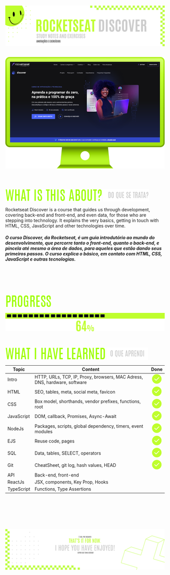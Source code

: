 ![A pretty README header](assets/Readme-Header.png)
<br />
<br />

![Course](./assets/Readme-Mockup.png)

<br />
<br />

![What is this about?](assets/Readme-What-is-this.png) ![Do que se trata?](./assets/Readme-Do-que-se-trata.png/)

Rocketseat Discover is a course that guides us through development, covering back-end and front-end, and even data, for those who are stepping into technology. It explains the very basics, getting in touch with HTML, CSS, JavaScript and other technologies over time.

##### O curso Discover, da Rocketseat, é um guia introdutório ao mundo do desenvolvimento, que percorre tanto o front-end, quanto o back-end, e pincela até mesmo a área de dados, para aqueles que estão dando seus primeiros passos. O curso explica o básico, em contato com HTML, CSS, JavaScript e outras tecnologias.

<br />
<br />
<br />
<br />

![Progress](assets/Readme-Progress.png)

![Progress bar](assets/Readme-ProgressBar.png)
<br />
<br />
<br />

![What I have learned](./assets/Readme-What-I-have-learned.png) ![O que aprendi](./assets/Readme-O-que-aprendi.png)

|  Topic       |  Content        |  Done        |
| ------------------ | ------------------ | :--------------------------------------------: |
|  Intro      | HTTP, URLs, TCP, IP, Proxy, browsers, MAC Adress, DNS, hardware, software | ![Done](./assets/Readme-Done.png) |
|  HTML      | SEO, tables, meta, social meta, favicon | ![Done](./assets/Readme-Done.png) |
|  CSS  | Box model, shorthands, vendor prefixes, functions, root | ![Done](./assets/Readme-Done.png) |
|  JavaScript  | DOM, callback, Promises, Async-Await | ![Done](./assets/Readme-Done.png) |
|  NodeJs  | Packages, scripts, global dependency, timers, event modules | ![Done](./assets/Readme-Done.png) |
|  EJS  | Reuse code, pages | ![Done](./assets/Readme-Done.png) |
|  SQL  | Data, tables, SELECT, operators | ![Done](./assets/Readme-Done.png) |
|  Git  | CheatSheet, git log, hash values, HEAD | ![Done](./assets/Readme-Done.png) |
|  API  | Back-end, front-end |  |
|  ReactJs  | JSX, components, Key Prop, Hooks  | |
|  TypeScript  | Functions, Type Assertions  |  |


<br />
<br />
<br />
<br />
<br />


![A pretty README footer](assets/Readme-Footer.png)